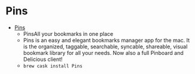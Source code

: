 # Pins
- [Pins](http://pinsapp.com/)
  -  PinsAll your bookmarks in one place
  - Pins is an easy and elegant bookmarks manager app for the mac. It is the organized, taggable, searchable, syncable, shareable, visual bookmark library for all your needs. Now also a full Pinboard and Delicious client!
  - `brew cask install Pins`
